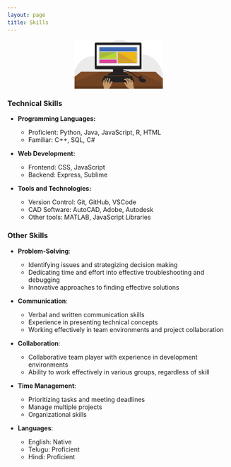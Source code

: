 ```yaml
---
layout: page
title: Skills
---
```


<img src="/assets/img/computer.png" alt="computer" style="display: block; margin:0 auto; width: 200px; height:auto;">

### Technical Skills

- **Programming Languages:**
    - Proficient: Python, Java, JavaScript, R, HTML
    - Familiar: C++, SQL, C#
 
- **Web Development:**
  - Frontend: CSS, JavaScript
  - Backend: Express, Sublime
 
- **Tools and Technologies:**
  - Version Control: Git, GitHub, VSCode
  - CAD Software: AutoCAD, Adobe, Autodesk
  - Other tools: MATLAB, JavaScript Libraries
 
### Other Skills

- **Problem-Solving**:
  - Identifying issues and strategizing decision making
  - Dedicating time and effort into effective troubleshooting and debugging
  - Innovative approaches to finding effective solutions
 
- **Communication**:
  - Verbal and written communication skills
  - Experience in presenting technical concepts
  - Working effectively in team environments and project collaboration
 
- **Collaboration**:
  - Collaborative team player with experience in development environments
  - Ability to work effectively in various groups, regardless of skill
 
- **Time Management**:
  - Prioritizing tasks and meeting deadlines
  - Manage multiple projects
  - Organizational skills
 
- **Languages**:
  - English: Native
  - Telugu: Proficient
  - Hindi: Proficient

 
  

